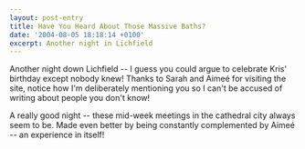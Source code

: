 ```yaml
---
layout: post-entry
title: Have You Heard About Those Massive Baths?
date: '2004-08-05 18:18:14 +0100'
excerpt: Another night in Lichfield
---
```

Another night down Lichfield -- I guess you could argue to celebrate Kris' birthday except nobody knew! Thanks to Sarah and Aimeé for visiting the site, notice how I'm deliberately mentioning you so I can't be accused of writing about people you don't know!

A really good night -- these mid-week meetings in the cathedral city always seem to be. Made even better by being constantly complemented by Aimeé -- an experience in itself!